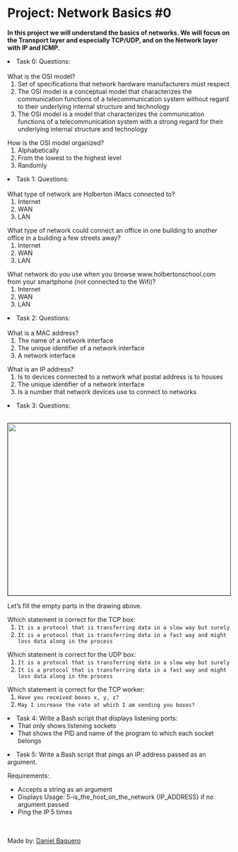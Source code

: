 <html>
<h1>Project: Network Basics #0</h1>
<p><strong>In this project we will understand the basics of networks. We will focus on the Transport layer and especially TCP/UDP, and on the Network layer with IP and ICMP.</strong></p>
<body>
<li>Task 0: Questions:
<br>
<br>
What is the OSI model?
<ol>
<li>Set of specifications that network hardware manufacturers must respect</li>
<li>The OSI model is a conceptual model that characterizes the communication functions of a telecommunication system without regard to their underlying internal structure and technology</li>
<li>The OSI model is a model that characterizes the communication functions of a telecommunication system with a strong regard for their underlying internal structure and technology</li>
</ol>
How is the OSI model organized?
<ol>
<li>Alphabetically</li>
<li>From the lowest to the highest level</li>
<li>Randomly</li>
</ol>
</li>
<li>Task 1: Questions:
<br>
<br>
What type of network are Holberton iMacs connected to?
<ol>
<li>Internet</li>
<li>WAN</li>
<li>LAN</li>
</ol>
What type of network could connect an office in one building to another office in a building a few streets away?
<ol>
<li>Internet</li>
<li>WAN</li>
<li>LAN</li>
</ol>
What network do you use when you browse www.holbertonschool.com from your smartphone (not connected to the Wifi)?
<ol>
<li>Internet</li>
<li>WAN</li>
<li>LAN</li>
</ol>
</li>
<li>Task 2: Questions:
<br>
<br>
What is a MAC address?
<ol>
<li>The name of a network interface</li>
<li>The unique identifier of a network interface</li>
<li>A network interface</li>
</ol>
What is an IP address?
<ol>
<li>Is to devices connected to a network what postal address is to houses</li>
<li>The unique identifier of a network interface</li>
<li>Is a number that network devices use to connect to networks</li>
</ol>
</li>
<li>Task 3: Questions:
<br>
<br>
<p>
<img src="https://s3.amazonaws.com/intranet-projects-files/holbertonschool-sysadmin_devops/259/bg9rSUy.jpg" border="1" width="700" height="388.875">
</p>
<p>Let’s fill the empty parts in the drawing above.</p>
Which statement is correct for the TCP box:
<ol>
<li><code>It is a protocol that is transferring data in a slow way but surely</code></li>
<li><code>It is a protocol that is transferring data in a fast way and might loss data along in the process</code></li>
</ol>
Which statement is correct for the UDP box:
<ol>
<li><code>It is a protocol that is transferring data in a slow way but surely</code></li>
<li><code>It is a protocol that is transferring data in a fast way and might loss data along in the process</code></li>
</ol>
Which statement is correct for the TCP worker:
<ol>
<li><code>Have you received boxes x, y, z?</code></li>
<li><code>May I increase the rate at which I am sending you boxes?</code></li>
</ol>
</li>
<li>Task 4: Write a Bash script that displays listening ports:
<ul>
<li>That only shows listening sockets</li>
<li>That shows the PID and name of the program to which each socket belongs</li>
</ul>
</li>
<li>Task 5: Write a Bash script that pings an IP address passed as an argument.
<br>
<p>Requirements:</p>
<ul>
<li>Accepts a string as an argument</li>
<li>Displays Usage: 5-is_the_host_on_the_network {IP_ADDRESS} if no argument passed</li>
<li>Ping the IP 5 times</li>
</ul>
</li>
</body>
<br>
<br>
<footer>Made by: <a href=“https://github.com/DanielBaquero28”>Daniel Baquero</a></footer>
</html>
